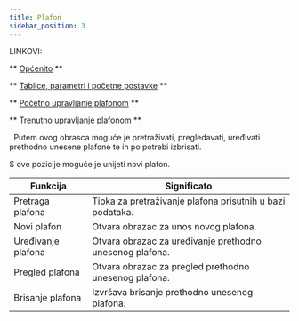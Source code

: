 ```yaml
---
title: Plafon
sidebar_position: 3
---
```


LINKOVI:

** [Općenito](/docs/finance-area/declarations/declarations/plafond/general-overview) **

** [Tablice, parametri i početne postavke](/docs/finance-area/declarations/declarations/plafond/tables-and-parameters) **

** [Početno upravljanje plafonom](/docs/finance-area/declarations/declarations/plafond/plafond-start-management) **

** [Trenutno upravljanje plafonom](/docs/finance-area/declarations/declarations/plafond/plafond-management) **

 
Putem ovog obrasca moguće je pretraživati, pregledavati, uređivati prethodno unesene plafone te ih po potrebi izbrisati.



S ove pozicije moguće je unijeti novi plafon.



| Funkcija | Significato |
| --- | --- |
| Pretraga plafona | Tipka za pretraživanje plafona prisutnih u bazi podataka. |
| Novi plafon | Otvara obrazac za unos novog plafona. |
| Uređivanje plafona | Otvara obrazac za uređivanje prethodno unesenog plafona. |
| Pregled plafona | Otvara obrazac za pregled prethodno unesenog plafona. |
| Brisanje plafona | Izvršava brisanje prethodno unesenog plafona. |






